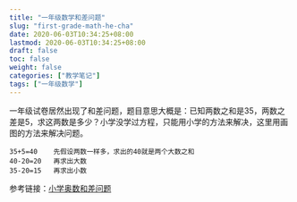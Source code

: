 ```yaml
---
title: "一年级数学和差问题"
slug: "first-grade-math-he-cha"
date: 2020-06-03T10:34:25+08:00
lastmod: 2020-06-03T10:34:25+08:00
draft: false
toc: false
weight: false
categories: ["教学笔记"]
tags: ["一年级数学"]
---
```


 一年级试卷居然出现了和差问题，题目意思大概是：已知两数之和是35，两数之差是5，求这两数是多少？小学没学过方程，只能用小学的方法来解决，这里用画图的方法来解决问题。

```
35+5=40    先假设两数一样多，求出的40就是两个大数之和
40-20=20   再求出大数
35-20=15   再求出小数
```

参考链接：[小学奥数和差问题](https://www.acfun.cn/v/ac14050553)


